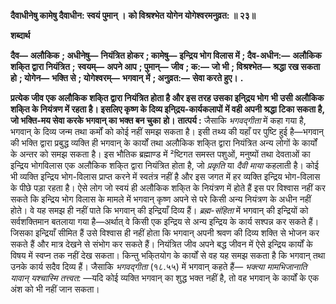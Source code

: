 **दैवाधीनेषु कामेषु दैवाधीन: स्वयं पुमान् ।** **को विश्रश्भेत योगेन योगेश्वरमनुव्रत: ॥ २३॥** 

**शब्दार्थ** 

**दैव—** **अलौकिक** **; अधीनेषु—** **नियंत्रित होकर** **; कामेषु—** **इन्द्रिय भोग विलास में** **; दैव-अधीन:—** **अलौकिक शकि्त द्वारा नियंत्रित** **;** **स्वयम्—** **अपने आप** **; पुमान्—** **जीव** **; क:—** **जो भी** **; विश्रश्भेत—** **श्रद्धा रख सकता हो** **; योगेन—** **भक्ति से** **; योगेश्वरम्—** **भगवान्** **में** **; अनुव्रत:—** **सेवा करते हुए।** **.** 

**प्रत्येक जीव एक अलौकिक शकि्त द्वारा नियंत्रित होता है और इस तरह उसका इनि्द्रय भोग** **भी उसी अलौकिक शकि्त के नियंत्रण में रहता है। इसलिए कृष्ण के दिव्य इनि्द्रय-कार्यकलापों** **में वही अपनी श्रद्धा टिका सकता है, जो भक्ति-मय सेवा करके भगवान् का भक्त बन चुका** **हो।** **तात्पर्य :** जैसाकि *भगवद्गीता* में कहा गया है, भगवान् के दिव्य जन्म तथा कर्मों को कोई नहीं समझ सकता है। इसी तथ्य की यहाँ पर पुष्टि हुई है—भगवान् की भक्ति द्वारा प्रबुद्ध व्यक्ति ही भगवान् के कार्यों तथा अलौकिक शकि्त द्वारा नियंत्रित अन्य लोगों के कार्यों के अन्तर को समझ सकता है। इस भौतिक ब्रह्माण्ड में ²ष्टिगत समस्त पशुओं, मनुष्यों तथा देवताओं का इन्द्रिय भोगविलास एक अलौकिक शकि्त द्वारा नियंत्रित होता है, जो *प्रकृति* या *दैवी माया* कहलाती है। कोई भी व्यक्ति इन्द्रिय भोग-विलास प्राप्त करने में स्वतंत्र नहीं है और इस जगत में हर व्यक्ति इन्द्रिय भोग-विलास के पीछे पड़ा रहता है। ऐसे लोग जो स्वयं ही अलौकिक शकि्त के नियंत्रण में होते हैं इस पर विश्वास नहीं कर सकते कि इन्द्रिय भोग विलास के मामले में भगवान् कृष्ण अपने से परे किसी अन्य नियंत्रण के अधीन नहीं होते। वे यह समझ ही नहीं पाते कि भगवान् की इन्द्रियाँ दिव्य हैं। *ब्रह्म-संहिता* में भगवान् की इन्द्रियों को सर्वशक्तिमान बतलाया गया है—अर्थात् वे किसी एक इन्द्रिय से अन्य इन्द्रिय के कार्य सश्पन्न कर सकते हैं। जिसका इन्द्रियाँ सीमित हैं उसे विश्वास ही नहीं होता कि भगवान् अपनी श्रवण की दिव्य शक्ति से भोजन कर सकते हैं और मात्र देखने से संभोग कर सकते हैं। नियंत्रित जीव अपने बद्ध जीवन में ऐसे इन्द्रिय कार्यों के विषय में स्वप्न तक नहीं देख सकता। किन्तु भकि्तयोग के कार्यों से वह यह समझ सकता है कि भगवान् तथा उनके कार्य सदैव दिव्य हैं। जैसाकि *भगवद्गीता* (१८.५५) में भगवान् कहते हैं— *भक्त्या मामभिजानाति यावान् यश्चास्मि तत्त्वत:* —यदि कोई व्यक्ति भगवान् का शुद्ध भक्त नहीं है, तो वह भगवान् के कार्यों के एक अंश को भी नहीं जान सकता।  